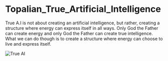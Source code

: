 # Topalian_True_Artificial_Intelligence
True A.I is not about creating an artificial intelligence, but rather, creating a structure where energy can express itself in all ways. Only God the Father can create energy and only God the Father can create true intelligence. What we can do though is to create a structure where energy can choose to live and express itself.

![True AI]([https://raw.githubusercontent.com/Descent098/ezcv/master/.github/logo.png](https://pbs.twimg.com/media/Ft-tlXWXoAcWLgn?format=jpg&name=small))
